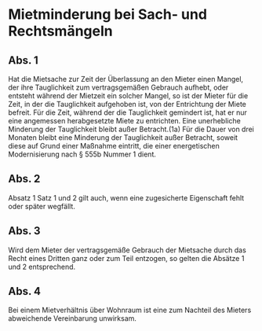 # Mietminderung bei Sach- und Rechtsmängeln



## Abs. 1

 Hat die Mietsache zur Zeit der Überlassung an den Mieter einen Mangel, der ihre Tauglichkeit zum vertragsgemäßen Gebrauch aufhebt, oder entsteht während der Mietzeit ein solcher Mangel, so ist der Mieter für die Zeit, in der die Tauglichkeit aufgehoben ist, von der Entrichtung der Miete befreit. Für die Zeit, während der die Tauglichkeit gemindert ist, hat er nur eine angemessen herabgesetzte Miete zu entrichten. Eine unerhebliche Minderung der Tauglichkeit bleibt außer Betracht.(1a) Für die Dauer von drei Monaten bleibt eine Minderung der Tauglichkeit außer Betracht, soweit diese auf Grund einer Maßnahme eintritt, die einer energetischen Modernisierung nach § 555b Nummer 1 dient.

## Abs. 2

 Absatz 1 Satz 1 und 2 gilt auch, wenn eine zugesicherte Eigenschaft fehlt oder später wegfällt.

## Abs. 3

 Wird dem Mieter der vertragsgemäße Gebrauch der Mietsache durch das Recht eines Dritten ganz oder zum Teil entzogen, so gelten die Absätze 1 und 2 entsprechend.

## Abs. 4

 Bei einem Mietverhältnis über Wohnraum ist eine zum Nachteil des Mieters abweichende Vereinbarung unwirksam. 

